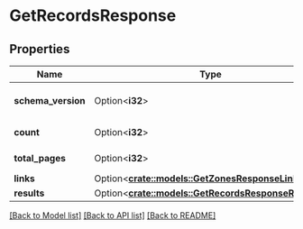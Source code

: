 # GetRecordsResponse

## Properties

Name | Type | Description | Notes
------------ | ------------- | ------------- | -------------
**schema_version** | Option<**i32**> | The schema version | [optional]
**count** | Option<**i32**> | Number of records | [optional]
**total_pages** | Option<**i32**> | The total pages | [optional]
**links** | Option<[**crate::models::GetZonesResponseLinks**](GetZonesResponse_links.md)> |  | [optional]
**results** | Option<[**crate::models::GetRecordsResponseResults**](GetRecordsResponse_results.md)> |  | [optional]

[[Back to Model list]](../README.md#documentation-for-models) [[Back to API list]](../README.md#documentation-for-api-endpoints) [[Back to README]](../README.md)


